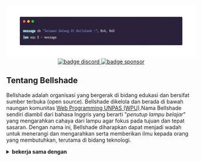 <p align="center">
    <!-- badge koding assembly-->
    <img alt="banner koding" src="https://github.com/bellshade/.github/blob/main/profile/src/banner_koding.png?raw=true"><br>
    <!-- badge discord-->
    <a href="http://discord.gg/S4rrXQU"><img alt="badge discord" src="https://img.shields.io/discord/722002048643497994?color=blue&label=discord&logo=discord&logoColor=white&style=for-the-badge">
    <!-- baddge sponsor-->
    <a href="https://saweria.co/bellshade"><img alt="badge sponsor" src="https://img.shields.io/badge/sponsor-30363D?style=for-the-badge&logo=GitHub-Sponsors&logoColor=#white"></a>
</p>

## Tentang Bellshade
Bellshade adalah organisasi yang bergerak di bidang edukasi dan bersifat sumber terbuka (open source). Bellshade dikelola dan berada di bawah naungan komunitas [Web Programming UNPAS (WPU)](http://discord.gg/S4rrXQU).Nama Bellshade sendiri diambil dari bahasa Inggris yang berarti "_penutup lampu belajar_" yang mengarahkan cahaya dari lampu agar fokus pada tujuan dan tepat sasaran. Dengan nama ini, Bellshade diharapkan dapat menjadi wadah untuk menerangi dan mengarahkan serta memberikan ilmu kepada orang yang membutuhkan, terutama di bidang teknologi.

<details>
<summary><b> bekerja sama dengan</b></summary>
<br>
<ul>
    <li>
        <a href="https://www.youtube.com/c/KelasTerbuka">Kelas terbuka</a>
        <p> 
            kelas terbuka adalah kanal youtube yang memberikan media pembelajaran dasar dari pemograman
        </p>
    </li>
</details>

<!-- informasi metrics -->
<!-- ![informasi_metrics](informasi1.svg) -->
<!-- <imga alt="metrics" src="informasi1.png"> -->

